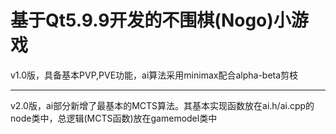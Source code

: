 # 基于Qt5.9.9开发的不围棋(Nogo)小游戏

v1.0版，具备基本PVP,PVE功能，ai算法采用minimax配合alpha-beta剪枝

---
v2.0版，ai部分新增了最基本的MCTS算法。其基本实现函数放在ai.h/ai.cpp的node类中，总逻辑(MCTS函数)放在gamemodel类中